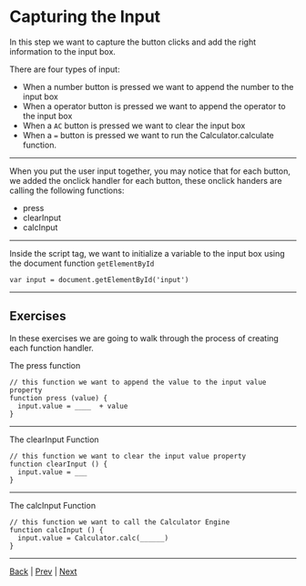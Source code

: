 # Capturing the Input #

In this step we want to capture the button clicks and add the right information to
the input box.

There are four types of input:

- When a number button is pressed we want to append the number to the input box
- When a operator button is pressed we want to append the operator to the input box
- When a `AC` button is pressed we want to clear the input box
- When a `=` button is pressed we want to run the Calculator.calculate function.

---

When you put the user input together, you may notice that for each button, we
added the onclick handler for each button, these onclick handers are calling
the following functions:

- press
- clearInput
- calcInput

---

Inside the script tag, we want to initialize a variable to the input box using
the document function `getElementById`

```
var input = document.getElementById('input')
```

---

## Exercises ##

In these exercises we are going to walk through the process of creating each function
handler.

The press function

```
// this function we want to append the value to the input value property
function press (value) {
  input.value = ____  + value
}
```

---

The clearInput Function

```
// this function we want to clear the input value property
function clearInput () {
  input.value = ___
}
```

---

The calcInput Function

```
// this function we want to call the Calculator Engine
function calcInput () {
  input.value = Calculator.calc(______)
}
```

---

[Back](.) | [Prev](1) | [Next](3)
